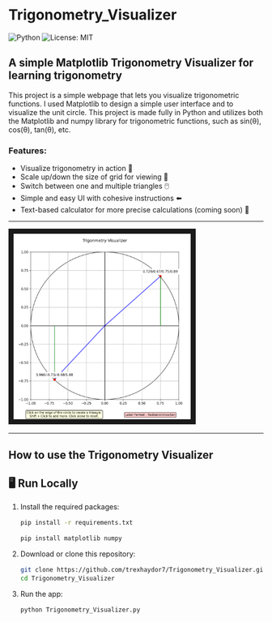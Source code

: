 # Trigonometry_Visualizer

![Python](https://img.shields.io/badge/Python-3.11-blue)
![License: MIT](https://img.shields.io/badge/License-MIT-yellow.svg)

## A simple Matplotlib Trigonometry Visualizer for learning trigonometry

This project is a simple webpage that lets you visualize trigonometric functions. I used Matplotlib to design a simple user interface and to visualize the unit circle. This project is made fully in Python and utilizes both the Matplotlib and numpy library for trigonometric functions, such as sin(θ), cos(θ), tan(θ), etc.

### Features:
 * Visualize trigonometry in action 🏃
 * Scale up/down the size of grid for viewing 🎥
 * Switch between one and multiple triangles 🖱️
 * Simple and easy UI with cohesive instructions ⬅️
 * Text-based calculator for more precise calculations (coming soon) 👀
---

   <img src="Screenshot 2025-07-31 185455.png" alt="Demo Image" width="350" border="10" />

---

   ## How to use the Trigonometry Visualizer

## 🖥️ Run Locally
1. Install the required packages:
   ```bash
   pip install -r requirements.txt
   ```
   ```bash
   pip install matplotlib numpy
   ```
   
2. Download or clone this repository:
   ```bash
   git clone https://github.com/trexhaydor7/Trigonometry_Visualizer.git
   cd Trigonometry_Visualizer
   
3. Run the app:
   ```bash
   python Trigonometry_Visualizer.py
